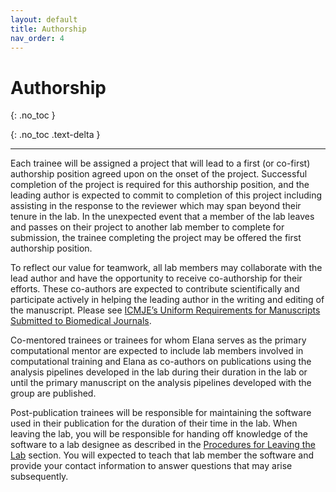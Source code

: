 ```yaml
---
layout: default
title: Authorship
nav_order: 4
---
```


# Authorship
{: .no_toc }

{: .no_toc .text-delta }

---

Each trainee will be assigned a project that will lead to a first (or co-first) authorship position agreed upon on the onset of the project. Successful completion of the project is required for this authorship position, and the leading author is expected to commit to completion of this project including assisting in the response to the reviewer which may span beyond their tenure in the lab. In the unexpected event that a member of the lab leaves and passes on their project to another lab member to complete for submission, the trainee completing the project may be offered the first authorship position.

To reflect our value for teamwork, all lab members may collaborate with the lead author and have the opportunity to receive co-authorship for their efforts. These co-authors are expected to contribute scientifically and participate actively in helping the leading author in the writing and editing of the manuscript. Please see <a href="http://www.icmje.org/about-icmje/faqs/icmje-recommendations/" target="_blank">ICMJE’s Uniform Requirements for Manuscripts Submitted to Biomedical Journals</a>. 

Co-mentored trainees or trainees for whom Elana serves as the primary computational mentor are expected to include lab members involved in computational training and Elana as co-authors on publications using the analysis pipelines developed in the lab during their duration in the lab or until the primary manuscript on the analysis pipelines developed with the group are published. 

Post-publication trainees will be responsible for maintaining the software used in their publication for the duration of their time in the lab. When leaving the lab, you will be responsible for handing off knowledge of the software to a lab designee as described in the [Procedures for Leaving the Lab](/onboarding/docs/procedures.html) section. You will expected to teach that lab member the software and provide your contact information to answer questions that may arise subsequently.

<!-- just_the_docs:
  # Define which collections are used in just-the-docs
  collections:
    # Reference the "tests" collection
    tests:
      # Give the collection a name
      name: Tests
      # Exclude the collection from the navigation
      # Supports true or false (default)
      # nav_exclude: true
      # Fold the collection in the navigation
      # Supports true or false (default)
      # nav_fold: true  # note: this option is new in v0.4
      # Exclude the collection from the search
      # Supports true or false (default)
      # search_exclude: true -->
